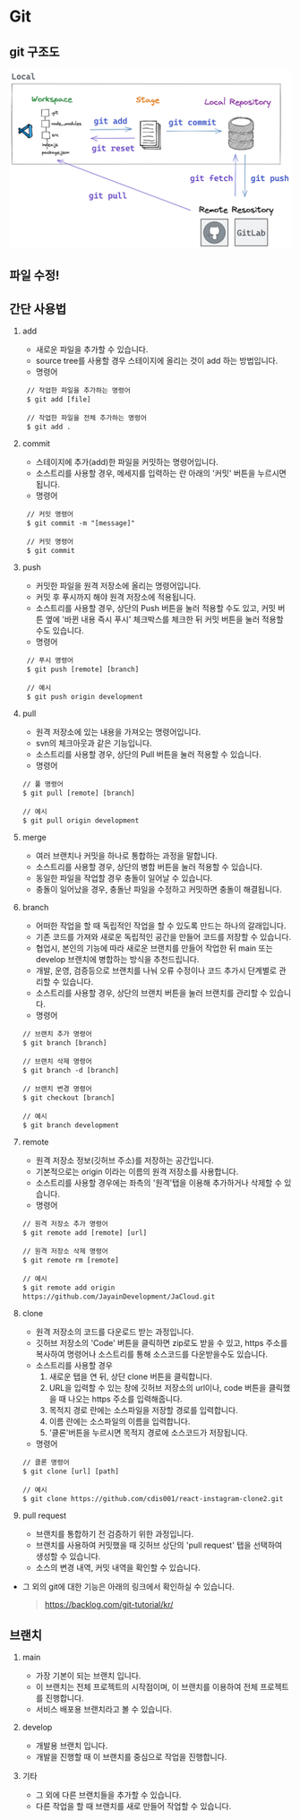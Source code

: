 # Git

## git 구조도
![git_structure](./git_structure.png)

## 파일 수정!

## 간단 사용법
1. add
     - 새로운 파일을 추가할 수 있습니다.
     - source tree를 사용할 경우 스테이지에 올리는 것이 add 하는 방법입니다.
     - 명령어
     ```
      // 작업한 파일을 추가하는 명령어
      $ git add [file]

      // 작업한 파일을 전체 추가하는 명령어
      $ git add .
     ```

2. commit
     - 스테이지에 추가(add)한 파일을 커밋하는 명령어입니다.
     - 소스트리를 사용할 경우, 메세지를 입력하는 란 아래의 '커밋' 버튼을 누르시면 됩니다.
     - 명령어
     ```
      // 커밋 명령어
      $ git commit -m "[message]"

      // 커밋 명령어
      $ git commit
      ```

3. push
     - 커밋한 파일을 원격 저장소에 올리는 명령어입니다.
     - 커밋 후 푸시까지 해야 원격 저장소에 적용됩니다.
     - 소스트리를 사용할 경우, 상단의 Push 버튼을 눌러 적용할 수도 있고, 커밋 버튼 옆에 '바뀐 내용 즉시 푸시' 체크박스를 체크한 뒤 커밋 버튼을 눌러 적용할 수도 있습니다.
     - 명령어
     ```
      // 푸시 명령어
      $ git push [remote] [branch]

      // 예시
      $ git push origin development
      ```


4. pull
     - 원격 저장소에 있는 내용을 가져오는 명령어입니다.
     - svn의 체크아웃과 같은 기능입니다.
     - 소스트리를 사용할 경우, 상단의 Pull 버튼을 눌러 적용할 수 있습니다.
     - 명령어
     ```
     // 풀 명령어
     $ git pull [remote] [branch]

     // 예시
     $ git pull origin development
     ```


5. merge
     - 여러 브랜치나 커밋을 하나로 통합하는 과정을 말합니다.
     - 소스트리를 사용할 경우, 상단의 병합 버튼을 눌러 적용할 수 있습니다.
     - 동일한 파일을 작업할 경우 충돌이 일어날 수 있습니다.
     - 충돌이 일어났을 경우, 충돌난 파일을 수정하고 커밋하면 충돌이 해결됩니다.


6. branch
     - 어떠한 작업을 할 때 독립적인 작업을 할 수 있도록 만드는 하나의 갈래입니다.
     - 기존 코드를 가져와 새로운 독립적인 공간을 만들어 코드를 저장할 수 있습니다.
     - 협업시, 본인의 기능에 따라 새로운 브랜치를 만들어 작업한 뒤 main 또는 develop 브랜치에 병합하는 방식을 추천드립니다.
     - 개발, 운영, 검증등으로 브랜치를 나눠 오류 수정이나 코드 추가시 단계별로 관리할 수 있습니다.
     - 소스트리를 사용할 경우, 상단의 브랜치 버튼을 눌러 브랜치를 관리할 수 있습니다.
     - 명령어
     ```
     // 브랜치 추가 명령어
     $ git branch [branch]

     // 브랜치 삭제 명령어
     $ git branch -d [branch]

     // 브랜치 변경 명령어
     $ git checkout [branch]

     // 예시
     $ git branch development
     ```

7. remote
     - 원격 저장소 정보(깃허브 주소)를 저장하는 공간입니다.
     - 기본적으로는 origin 이라는 이름의 원격 저장소를 사용합니다.
     - 소스트리를 사용할 경우에는 좌측의 '원격'탭을 이용해 추가하거나 삭제할 수 있습니다.
     - 명령어
     ```
     // 원격 저장소 추가 명령어
     $ git remote add [remote] [url]

     // 원격 저장소 삭제 명령어
     $ git remote rm [remote]

     // 예시
     $ git remote add origin https://github.com/JayainDevelopment/JaCloud.git
     ```

8. clone
     - 원격 저장소의 코드를 다운로드 받는 과정입니다.
     - 깃허브 저장소의 'Code' 버튼을 클릭하면 zip로도 받을 수 있고, https 주소를 복사하여 명령어나 소스트리를 통해 소스코드를 다운받을수도 있습니다.
     - 소스트리를 사용할 경우 
         1. 새로운 탭을 연 뒤, 상단 clone 버튼을 클릭합니다.
         2. URL을 입력할 수 있는 창에 깃허브 저장소의 url이나, code 버튼을 클릭했을 때 나오는 https 주소를 입력해줍니다.
         3. 목적지 경로 란에는 소스파일을 저장할 경로를 입력합니다.
         4. 이름 란에는 소스파일의 이름을 입력합니다.
         5. '클론'버튼을 누르시면 목적지 경로에 소스코드가 저장됩니다.
     - 명령어
     ```
     // 클론 명령어
     $ git clone [url] [path]

     // 예시
     $ git clone https://github.com/cdis001/react-instagram-clone2.git
     ```
     

9. pull request
     - 브랜치를 통합하기 전 검증하기 위한 과정입니다.
     - 브랜치를 사용하여 커밋했을 때 깃허브 상단의 'pull request' 탭을 선택하여 생성할 수 있습니다.
     - 소스의 변경 내역, 커밋 내역을 확인할 수 있습니다.

- 그 외의 git에 대한 기능은 아래의 링크에서 확인하실 수 있습니다.
     > https://backlog.com/git-tutorial/kr/

## 브랜치

1. main
     - 가장 기본이 되는 브랜치 입니다.
     - 이 브랜치는 전체 프로젝트의 시작점이며, 이 브랜치를 이용하여 전체 프로젝트를 진행합니다.
     - 서비스 배포용 브랜치라고 볼 수 있습니다.

2. develop
     - 개발용 브랜치 입니다.
     - 개발을 진행할 때 이 브랜치를 중심으로 작업을 진행합니다.

3. 기타
     - 그 외에 다른 브랜치들을 추가할 수 있습니다.
     - 다른 작업을 할 때 브랜치를 새로 만들어 작업할 수 있습니다.
